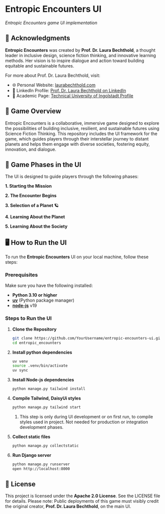 # Entropic Encounters UI
<em>Entropic Encounters game UI implementation</em>

## 🤝 Acknowledgments

**Entropic Encounters** was created by **Prof. Dr. Laura Bechthold**, a thought leader in inclusive design, science
fiction thinking, and innovative learning methods. Her vision is to inspire dialogue and action toward building
equitable and sustainable futures.

For more about Prof. Dr. Laura Bechthold, visit:

- 🌐 Personal Website: [laurabechthold.com](https://laurabechthold.com/)
- 💼 LinkedIn Profile: [Prof. Dr. Laura Bechthold on LinkedIn](https://www.linkedin.com/in/laurabechthold/)
- 🏫 Academic Page: [Technical University of Ingolstadt Profile](https://www.thi.de/personen/prof-dr-laura-bechthold/)

## 🚀 Game Overview

Entropic Encounters is a collaborative, immersive game designed to explore the possibilities of building inclusive,
resilient, and sustainable futures using Science Fiction Thinking. This repository includes the UI framework for the
game, which guides players through their interstellar journey to distant planets and helps them engage with diverse
societies, fostering equity, innovation, and dialogue.

## 🌌 Game Phases in the UI

The UI is designed to guide players through the following phases:

**1. Starting the Mission**

**2. The Encounter Begins**

**3. Selection of a Planet 🪐**

**4. Learning About the Planet**

**5. Learning About the Society**

## 🖥️ How to Run the UI

To run the **Entropic Encounters** UI on your local machine, follow these steps:

### Prerequisites

Make sure you have the following installed:

- **Python 3.10 or higher**
- **[uv](https://astral.sh/blog/uv)** (Python package manager)
- **[node-js](https://nodejs.org/en/download)**  v19

### Steps to Run the UI

1. **Clone the Repository**
   ```bash
   git clone https://github.com/YourUsername/entropic-encounters-ui.git
   cd entropic_encounters
   ```
2. **Install python dependencies**
   ```bash
   uv venv 
   source .venv/bin/activate   
   uv sync 
   ```

3. **Install Node-js dependencies**
   ```bash
   python manage.py tailwind install
   ```

4. **Compile Tailwind, DaisyUi styles**
   ```bash
   python manage.py tailwind start
   ```
    1. This step is only during UI development or on first run, to compile styles used in project. Not needed for
       production or integration
       development phases.


5. **Collect static files**
   ```bash
   python manage.py collectstatic
   ```
6. **Run Django server**
   ```bash 
   python manage.py runserver
   open http://localhost:8000
   ```

## 📄 License

This project is licensed under the **Apache 2.0 License**. See the LICENSE file for details.
Please note: Public deployments of this game must visibly credit the original creator, **Prof. Dr. Laura Bechthold**, on the main UI.
